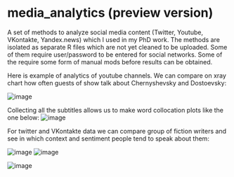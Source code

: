 # media_analytics (preview version)
A set of methods to analyze social media content (Twitter, Youtube, VKontakte, Yandex.news) which I used in my PhD work.
The methods are isolated as separate R files which are not yet cleaned to be uploaded. Some of them require user/password to be entered for social networks. Some of the require some form of manual mods before results can be obtained.

Here is example of analytics of youtube channels. We can compare on xray chart how often guests of show talk about Chernyshevsky and Dostoevsky:

![image](https://user-images.githubusercontent.com/65131820/133115601-18915025-21dd-441d-922e-00b9d8525248.png)

Collecting all the subtitles allows us to make word collocation plots like the one below:
![image](https://user-images.githubusercontent.com/65131820/133116322-b61361a7-1a10-4087-bcb4-5a7eb090cbbf.png)


For twitter and VKontakte data we can compare group of fiction writers and see in which context and sentiment people tend to speak about them:

![image](https://user-images.githubusercontent.com/65131820/133115763-a9371bf0-2c73-4ea4-baf4-414586a62184.png)
![image](https://user-images.githubusercontent.com/65131820/133115802-3c2bec42-7bac-4eb1-916f-ee45aaf84fd5.png)

![image](https://user-images.githubusercontent.com/65131820/133115824-4360ff00-1100-4115-bd19-3cf306d9eca2.png)




